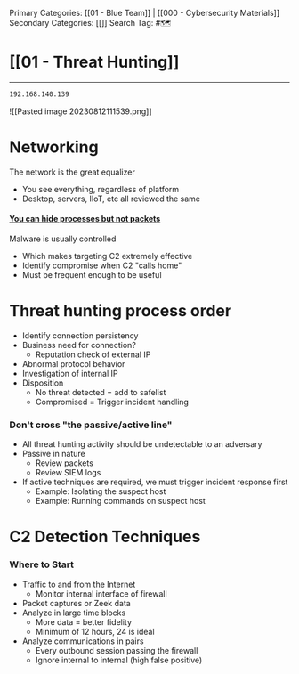 Primary Categories: [[01 - Blue Team]] | [[000 - Cybersecurity Materials]] 
Secondary Categories: [[]] 
Search Tag: #🗺  

# [[01 - Threat Hunting]]  
***

```bash
192.168.140.139
```

![[Pasted image 20230812111539.png]]

# Networking

The network is the great equalizer
- You see everything, regardless of platform
- Desktop, servers, IIoT, etc all reviewed the same
#### <u>You can hide processes but not packets</u>

Malware is usually controlled
- Which makes targeting C2 extremely effective
- Identify compromise when C2 "calls home"
- Must be frequent enough to be useful

# Threat hunting process order

- Identify connection persistency
- Business need for connection?
	- Reputation check of external IP
- Abnormal protocol behavior
- Investigation of internal IP
- Disposition
	- No threat detected = add to safelist
	- Compromised = Trigger incident handling

### Don't cross "the passive/active line"

- All threat hunting activity should be undetectable to an adversary
- Passive in nature
	- Review packets
	-  Review SIEM logs
- If active techniques are required, we must trigger incident response first
	- Example: Isolating the suspect host
	- Example: Running commands on suspect host

# C2 Detection Techniques

### Where to Start

- Traffic to and from the Internet
	- Monitor internal interface of firewall
- Packet captures or Zeek data
- Analyze in large time blocks
	- More data = better fidelity
	- Minimum of 12 hours, 24 is ideal
- Analyze communications in pairs
	- Every outbound session passing the firewall
	- Ignore internal to internal (high false positive)






















